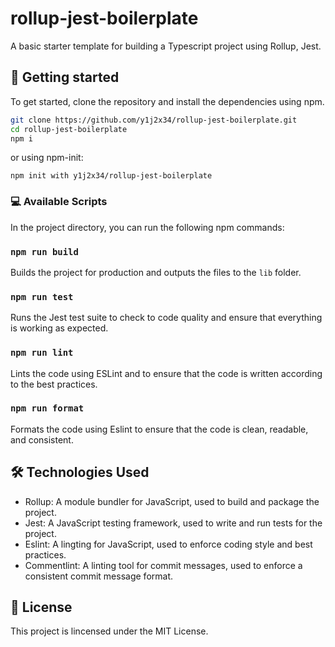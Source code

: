 # rollup-jest-boilerplate

A basic starter template for building a Typescript project using Rollup, Jest.

## 🚀 Getting started

To get started, clone the repository and install the dependencies using npm.

```bash
git clone https://github.com/y1j2x34/rollup-jest-boilerplate.git
cd rollup-jest-boilerplate
npm i
```

or using npm-init:

```shell
npm init with y1j2x34/rollup-jest-boilerplate
```

### 💻 Available Scripts

In the project directory, you can run the following npm commands:

### `npm run build`

Builds the project for production and outputs the files to the `lib` folder.

### `npm run test`

Runs the Jest test suite to check to code quality and ensure that everything is working as expected.

### `npm run lint`

Lints the code using ESLint and to ensure that the code is written according to the best practices.

### `npm run format`

Formats the code using Eslint to ensure that the code is clean, readable, and consistent.

## 🛠️ Technologies Used

- Rollup: A module bundler for JavaScript, used to build and package the project.
- Jest: A JavaScript testing framework, used to write and run tests for the project.
- Eslint: A lingting for JavaScript, used to enforce coding style and best practices.
- Commentlint: A linting tool for commit messages, used to enforce a consistent commit message format.

## 📃 License

This project is lincensed under the MIT License.
